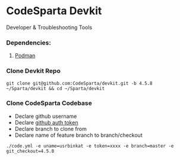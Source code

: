 # CodeSparta Devkit
Developer & Troubleshooting Tools

### Dependencies:
  1. [Podman](https://podman.io/getting-started/installation.html)

### Clone Devkit Repo
```
git clone git@github.com:CodeSparta/devkit.git -b 4.5.8 ~/Sparta/devkit && cd ~/Sparta/devkit
```
###  Clone CodeSparta Codebase
  - Declare github username
  - Declare [github auth token](https://github.com/settings/tokens)
  - Declare branch to clone from
  - Declare name of feature branch to branch/checkout

```
./code.yml -e uname=usrbinkat -e token=xxxx -e branch=master -e git_checkout=4.5.8 
```
